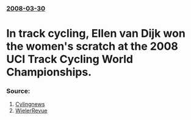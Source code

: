 ### [2008-03-30](/news/2008/03/30/index.md)

#  In track cycling, Ellen van Dijk won the women's scratch at the 2008 UCI Track Cycling World Championships. 




### Source:

1. [Cylingnews](http://autobus.cyclingnews.com/track/2008/mar08/wtc08/?id=/news/2008/mar08/mar31news2)
2. [WielerRevue](http://www.wielerrevue.nl/2008/03/30/goud-voor-ellen-van-dijk-op-scratch/)
